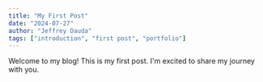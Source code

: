 ```yaml
---
title: "My First Post"
date: "2024-07-27"
author: "Jeffrey Dauda"
tags: ["introduction", "first post", "portfolio"]
---
```


Welcome to my blog! This is my first post. I'm excited to share my journey with you.

